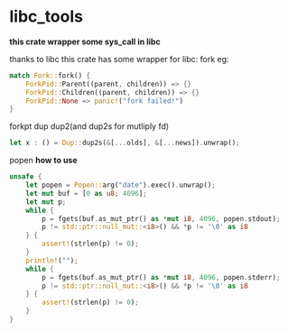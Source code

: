 # libc_tools

**this crate wrapper some sys_call in libc**

thanks to libc
this crate has some wrapper for libc:
fork
eg:
``` rust
match Fork::fork() {
    ForkPid::Parent((parent, children)) => {}
    ForkPid::Children((parent, children)) => {}
    ForkPid::None => panic!("fork failed!")
}
```
forkpt
dup
dup2(and dup2s for mutliply fd)

``` rust
let x : () = Dup::dup2s(&[...olds], &[...news]).unwrap();
```

popen
**how to use**
```rust
unsafe {
    let popen = Popen::arg("date").exec().unwrap();
    let mut buf = [0 as u8; 4096];
    let mut p;
    while {
        p = fgets(buf.as_mut_ptr() as *mut i8, 4096, popen.stdout);
        p != std::ptr::null_mut::<i8>() && *p != '\0' as i8
    } {
        assert!(strlen(p) != 0);
    }
    println!("");
    while {
        p = fgets(buf.as_mut_ptr() as *mut i8, 4096, popen.stderr);
        p != std::ptr::null_mut::<i8>() && *p != '\0' as i8
    } {
        assert!(strlen(p) != 0);
    }
}
```

